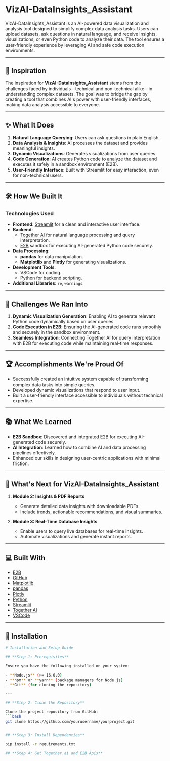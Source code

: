 # VizAI-DataInsights_Assistant

VizAI-DataInsights_Assistant is an AI-powered data visualization and analysis tool designed to simplify complex data analysis tasks. Users can upload datasets, ask questions in natural language, and receive insights, visualizations, or even Python code to analyze their data. The tool ensures a user-friendly experience by leveraging AI and safe code execution environments.

---

## 🌟 Inspiration

The inspiration for **VizAI-DataInsights_Assistant** stems from the challenges faced by individuals—technical and non-technical alike—in understanding complex datasets. The goal was to bridge the gap by creating a tool that combines AI's power with user-friendly interfaces, making data analysis accessible to everyone.

---

## ✨ What It Does

1. **Natural Language Querying**: Users can ask questions in plain English.
2. **Data Analysis & Insights**: AI processes the dataset and provides meaningful insights.
3. **Dynamic Visualizations**: Generates visualizations from user queries.
4. **Code Generation**: AI creates Python code to analyze the dataset and executes it safely in a sandbox environment (E2B).
5. **User-Friendly Interface**: Built with Streamlit for easy interaction, even for non-technical users.

---

## 🛠️ How We Built It

### **Technologies Used**
- **Frontend**: [Streamlit](https://streamlit.io/) for a clean and interactive user interface.
- **Backend**: 
  - [Together AI](https://together.ai) for natural language processing and query interpretation.
  - [E2B](https://e2b.dev) sandbox for executing AI-generated Python code securely.
- **Data Processing**:
  - **pandas** for data manipulation.
  - **Matplotlib** and **Plotly** for generating visualizations.
- **Development Tools**:
  - VSCode for coding.
  - Python for backend scripting.
- **Additional Libraries**: `re`, `warnings`.

---

## 🚀 Challenges We Ran Into

1. **Dynamic Visualization Generation**: Enabling AI to generate relevant Python code dynamically based on user queries.
2. **Code Execution in E2B**: Ensuring the AI-generated code runs smoothly and securely in the sandbox environment.
3. **Seamless Integration**: Connecting Together AI for query interpretation with E2B for executing code while maintaining real-time responses.

---

## 🏆 Accomplishments We're Proud Of

- Successfully created an intuitive system capable of transforming complex data tasks into simple queries.
- Developed dynamic visualizations that respond to user input.
- Built a user-friendly interface accessible to individuals without technical expertise.

---

## 📚 What We Learned

- **E2B Sandbox**: Discovered and integrated E2B for executing AI-generated code securely.
- **AI Integration**: Learned how to combine AI and data processing pipelines effectively.
- Enhanced our skills in designing user-centric applications with minimal friction.

---

## 🔮 What's Next for VizAI-DataInsights_Assistant

1. **Module 2: Insights & PDF Reports**  
   - Generate detailed data insights with downloadable PDFs.
   - Include trends, actionable recommendations, and visual summaries.

2. **Module 3: Real-Time Database Insights**  
   - Enable users to query live databases for real-time insights.
   - Automate visualizations and generate instant reports.

---

## 💻 Built With

- [E2B](https://e2b.dev)
- [GitHub](https://github.com)
- [Matplotlib](https://matplotlib.org/)
- [pandas](https://pandas.pydata.org/)
- [Plotly](https://plotly.com/)
- [Python](https://www.python.org/)
- [Streamlit](https://streamlit.io/)
- [Together AI](https://together.ai)
- [VSCode](https://code.visualstudio.com/)

---

## 📝 Installation

```bash
# Installation and Setup Guide  

## **Step 1: Prerequisites**  

Ensure you have the following installed on your system:  

- **Node.js** (>= 16.0.0)  
- **npm** or **yarn** (package managers for Node.js)  
- **Git** (for cloning the repository)  

---

## **Step 2: Clone the Repository**  

Clone the project repository from GitHub:  
```bash
git clone https://github.com/yourusername/yourproject.git


## **Step 3: Install Dependencies**

pip install -r requirements.txt

## **Step 4: Get Together.ai and E2B Apis**



